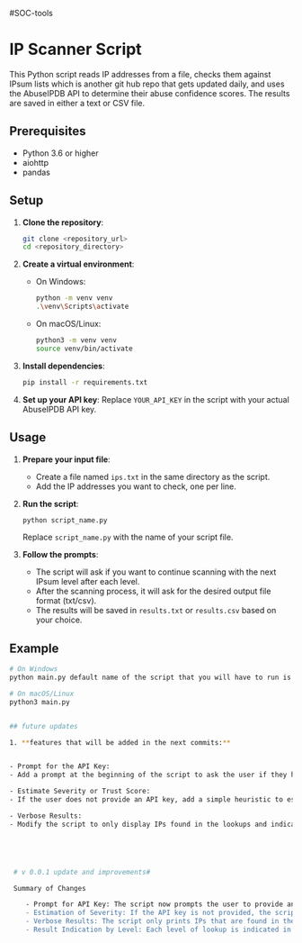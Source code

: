 #SOC-tools
# IP Scanner Script

This Python script reads IP addresses from a file, checks them against IPsum lists which is another git hub repo that gets updated daily, and uses the AbuseIPDB API to determine their abuse confidence scores. The results are saved in either a text or CSV file.

## Prerequisites

- Python 3.6 or higher
- aiohttp
- pandas

## Setup

1. **Clone the repository**:
    ```sh
    git clone <repository_url>
    cd <repository_directory>
    ```

2. **Create a virtual environment**:
    - On Windows:
      ```sh
      python -m venv venv
      .\venv\Scripts\activate
      ```
    - On macOS/Linux:
      ```sh
      python3 -m venv venv
      source venv/bin/activate
      ```

3. **Install dependencies**:
    ```sh
    pip install -r requirements.txt
    ```

4. **Set up your API key**:
    Replace `YOUR_API_KEY` in the script with your actual AbuseIPDB API key.

## Usage

1. **Prepare your input file**:
    - Create a file named `ips.txt` in the same directory as the script.
    - Add the IP addresses you want to check, one per line.

2. **Run the script**:
    ```sh
    python script_name.py
    ```

    Replace `script_name.py` with the name of your script file.

3. **Follow the prompts**:
    - The script will ask if you want to continue scanning with the next IPsum level after each level.
    - After the scanning process, it will ask for the desired output file format (txt/csv).
    - The results will be saved in `results.txt` or `results.csv` based on your choice.

## Example

```sh
# On Windows
python main.py default name of the script that you will have to run is "main.py"

# On macOS/Linux
python3 main.py


## future updates 

1. **features that will be added in the next commits:** 


- Prompt for the API Key:
- Add a prompt at the beginning of the script to ask the user if they have an API key.

- Estimate Severity or Trust Score:
- If the user does not provide an API key, add a simple heuristic to estimate the severity or trust score based on IPsum levels.

- Verbose Results:
- Modify the script to only display IPs found in the lookups and indicate each level in the results file.





 # v 0.0.1 update and improvements#

 Summary of Changes

    - Prompt for API Key: The script now prompts the user to provide an API key or type 'No' if they don't have one.
    - Estimation of Severity: If the API key is not provided, the script estimates the abuse confidence score based on the IPsum level.
    - Verbose Results: The script only prints IPs that are found in the lookups.
    - Result Indication by Level: Each level of lookup is indicated in the results file before listing the IPs found at that level.